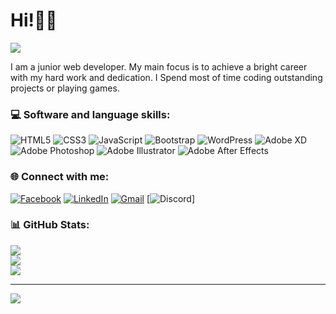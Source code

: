 # Hi!🙋‍♂️

<img src="https://media-exp2.licdn.com/dms/image/C4D16AQHPlcTExlAZCw/profile-displaybackgroundimage-shrink_350_1400/0/1656526144897?e=1661990400&v=beta&t=xCme1Sa3_QU_1azD2M1nD2pNZysjxYVc8vGWGuzqBZo">

I am a junior web developer. My main focus is to achieve a bright career with my hard work and dedication. I Spend most of time coding outstanding projects or playing games.

### 💻 Software and language skills:
![HTML5](https://img.shields.io/badge/html5-%23E34F26.svg?style=for-the-badge&logo=html5&logoColor=white) ![CSS3](https://img.shields.io/badge/css3-%231572B6.svg?style=for-the-badge&logo=css3&logoColor=white) ![JavaScript](https://img.shields.io/badge/javascript-%23323330.svg?style=for-the-badge&logo=javascript&logoColor=%23F7DF1E) ![Bootstrap](https://img.shields.io/badge/bootstrap-%23563D7C.svg?style=for-the-badge&logo=bootstrap&logoColor=white) ![WordPress](https://img.shields.io/badge/wordpress-%23323330.svg?style=for-the-badge&logo=wordpress&logoColor=white) ![Adobe XD](https://img.shields.io/badge/Adobe%20XD-470137?style=for-the-badge&logo=Adobe%20XD&logoColor=#FF61F6) ![Adobe Photoshop](https://img.shields.io/badge/adobephotoshop-%2331A8FF.svg?style=for-the-badge&logo=adobephotoshop&logoColor=white) ![Adobe Illustrator](https://img.shields.io/badge/adobeillustrator-%23FF9A00.svg?style=for-the-badge&logo=adobeillustrator&logoColor=white) ![Adobe After Effects](https://img.shields.io/badge/Adobe%20After%20Effects-9999FF.svg?style=for-the-badge&logo=Adobe%20After%20Effects&logoColor=white)

### 🌐 Connect with me:
[![Facebook](https://img.shields.io/badge/-Facebook-1877F2?style=flat&labelColor=1877F2&logo=Facebook&logoColor=white)](https://facebook.com/mdpahlovi) [![LinkedIn](https://img.shields.io/badge/-LinkedIn-0A66C2?style=flat&labelColor=0A66C2&logo=LinkedIn&logoColor=white)](https://linkedin.com/in/mdpahlovi) [![Gmail](https://img.shields.io/badge/-Gmail-c0392b?style=flat&labelColor=c0392b&logo=Gmail&logoColor=white)](mailto:mdpahlovi07@gmail.com) [![Discord](https://img.shields.io/badge/-Discord-5865F2?style=flat&labelColor=5865F2&logo=Discord&logoColor=white)]

### 📊 GitHub Stats:
![](https://github-readme-stats.vercel.app/api/top-langs/?username=mdpahlovi&theme=dark&hide_border=false&include_all_commits=true&count_private=true&layout=compact)<br/>
![](https://github-readme-stats.vercel.app/api?username=mdpahlovi&theme=dark&hide_border=false&include_all_commits=true&count_private=true)<br/>
![](https://github-readme-streak-stats.herokuapp.com/?user=mdpahlovi&theme=dark&hide_border=false)

---
[![](https://visitcount.itsvg.in/api?id=mdpahlovi&icon=0&color=0)](https://visitcount.itsvg.in)
